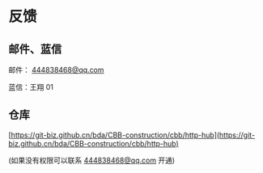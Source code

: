 # 反馈

## 邮件、蓝信

邮件： 444838468@qq.com

蓝信：王翔 01

## 仓库

[https://git-biz.github.cn/bda/CBB-construction/cbb/http-hub](https://git-biz.github.cn/bda/CBB-construction/cbb/http-hub)

(如果没有权限可以联系 444838468@qq.com 开通)
